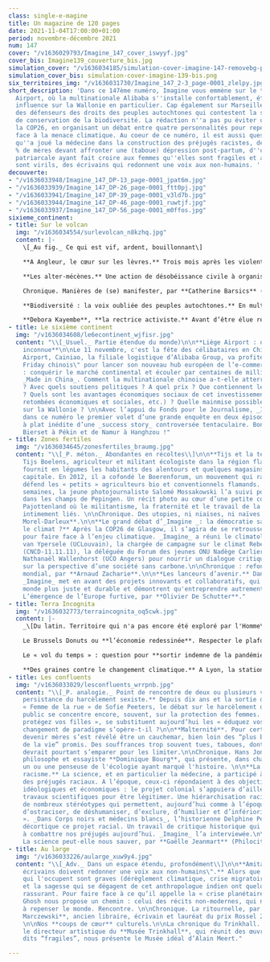 ```yaml
---
class: single-e-magine
title: Un magazine de 120 pages
date: 2021-11-04T17:00:00+01:00
period: novembre-décembre 2021
num: 147
cover: "/v1636029793/Imagine_147_cover_iswyyf.jpg"
cover_bis: Imagine139_couverture_bis.jpg
simulation_cover: "/v1636034185/simulation-cover-imagine-147-removebg-preview_mc6kzy.png"
simulation_cover_bis: simulation-cover-imagine-139-bis.png
six_territoires_img: "/v1636031730/Imagine_147_2-3_page-0001_zlelpy.jpg"
short_description: 'Dans ce 147ème numéro, Imagine vous emmène sur le tarmac de Liège
  Airport, où la multinationale Alibaba s''installe confortablement, étendant son
  influence sur la Wallonie en particulier. Cap également sur Marseille, à la rencontre
  des défenseurs des droits des peuples autochtones qui contestent la stratégie mondiale
  de conservation de la biodiversité. La rédaction n''a pas pu éviter un détour par
  la COP26, en organisant un débat entre quatre personnalités pour repenser la démocratie
  face à la menace climatique. Au coeur de ce numéro, il est aussi question du rôle
  qu''a joué la médecine dans la construction des préjugés racistes, de ces 10 à 20
  % de mères devant affronter une (taboue) dépression post-partum, d''une société
  patriarcale ayant fait croire aux femmes qu''elles sont fragiles et aux hommes qu''ils
  sont virils, des écrivains qui redonnent une voix aux non-humains. '
decouverte:
- "/v1636033948/Imagine_147_DP-13_page-0001_jpat6m.jpg"
- "/v1636033939/Imagine_147_DP-26_page-0001_ftt0pj.jpg"
- "/v1636033941/Imagine_147_DP-39_page-0001_v3ld7b.jpg"
- "/v1636033944/Imagine_147_DP-46_page-0001_ruwtjf.jpg"
- "/v1636033937/Imagine_147_DP-56_page-0001_m0ffos.jpg"
sixieme_continent:
- title: Sur le volcan
  img: "/v1636034554/surlevolcan_n8kzhq.jpg"
  content: |-
    \[_Au fig._ Ce qui est vif, ardent, bouillonnant\]

    **A Angleur, le cœur sur les lèvres.** Trois mois après les violentes inondations du 14 juillet dernier, Imagine est retourné sur les lieux de la catastrophe. A Angleur, enclavée entre l’Ourthe et la Meuse. Là où la « crue du siècle » a dévasté des quartiers entiers et où nous avions rédigé notre « Carnet d’un déluge d’été » (n°146, sept-oct.). Un droit de suite aux côtés des habitants sinistrés et de leur lente reconstruction.

    **Les alter-mécènes.** Une action de désobéissance civile à organiser, des outils à acheter pour venir en aide aux squatteurs, une brochure pour un meilleur accès aux droits sociaux à éditer… La fondation Marius Jacob réunit des contributeurs - occasionnels ou réguliers - et offre des bourses à des militants, activistes, désobéissants qui se battent pour un monde plus juste et solidaire. Imagine s’est glissé dans une de ses ACAB, ses assemblées coopératives d’attribution des bourses.

    Chronique. Manières de (se) manifester, par **Catherine Barsics** (collectif L-Slam).

    **Biodiversité : la voix oubliée des peuples autochtones.** En multipliant les aires protégées dont l’humain serait banni, la stratégie mondiale pour sauvegarder la biodiversité laissera-t-elle certains peuples de côté ? Cette crainte, légitime, était au cœur d’un congrès pour « décoloniser la conservation de la nature », à Marseille. Des dizaines d’hommes et de femmes indigènes, d’ici et d’ailleurs, s’y sont réunis. Ils appellent à un changement radical du modèle actuel de conservation, qui fait notamment l’économie de leurs droits humains et fonciers. Et proposent une alternative, sans oppression.

    **Debora Kayembe**, **la rectrice activiste.** Avant d’être élue rectrice de la prestigieuse université d’Edimbourg en février dernier, Deborah Kayembe a connu, des années auparavant, l’exil forcé, la vie de réfugiée, l’humiliation et les violences racistes. Rencontre avec une juriste écossaise d’origine congolaise qui a les droits humains chevillés au corps
- title: Le sixième continent
  img: "/v1636034608/le6econtinent_wjfisr.jpg"
  content: "\\[_Usuel._ Partie étendue du monde)\n\n**Liège Airport : destination
    inconnue**\n\nLe 11 novembre, c'est la fête des célibataires en Chine. A Liège
    Airport, Cainiao, la filiale logistique d’Alibaba Group, va profiter de ce \"Black
    Friday chinois\" pour lancer son nouveau hub européen de l’e-commerce. Une ambition
    : conquérir le marché continental et écouler par centaines de millions des produits
    _Made in China_. Comment la multinationale chinoise a-t-elle atterri en Wallonie
    ? Avec quels soutiens politiques ? A quel prix ? Que contiennent les contrats
    ? Quels sont les avantages économiques sociaux de cet investissement ? (emplois,
    retombées économiques et sociales, etc.) ? Quelle mainmise possible de la Chine
    sur la Wallonie ? \n\nAvec l’appui du Fonds pour le Journalisme, _Imagine_ livre
    dans ce numéro le premier volet d’une grande enquête en deux épisodes. Une mise
    à plat inédite d’une _success story_ controversée tentaculaire. Bon voyage de
    Bierset à Pékin et de Namur à Hanghzou !"
- title: Zones fertiles
  img: "/v1636034645/zonesfertiles_braumg.jpg"
  content: "\\[_P. méton._ Abondantes en récoltes\\]\n\n**Tijs et la terre du Groentelaar.**
    Tijs Boelens, agriculteur et militant écologiste dans la région flamande du Pajottenland,
    fournit en légumes les habitants des alentours et quelques magasins bio de la
    capitale. En 2012, il a cofondé le Boerenforum, un mouvement qui rassemble et
    défend les « petits » agriculteurs bio et conventionnels flamands. Durant plusieurs
    semaines, la jeune photojournaliste Salomé Mossakowski l’a suivi pour _Imagine_
    dans les champs de Pepingen. Un récit photo au cœur d’une petite communauté du
    Pajottenland où le militantisme, la fraternité et le travail de la terre sont
    intimement liés. \n\nChronique. Des utopies, ni niaises, ni naïves, par **Corinne
    Morel-Darleux**.\n\n**Le grand débat d’_Imagine _: la démocratie sauvera-t-elle
    le climat ?** Après la COP26 de Glasgow, il s’agira de se retrousser les manches
    pour faire face à l’enjeu climatique. _Imagine_ a réuni le climatologue Jean-Pascal
    van Ypersele (UCLouvain), la chargée de campagne sur le climat Rebecca Thissen
    (CNCD-11.11.11), la déléguée du Forum des jeunes ONU Nadège Carlier et le chercheur
    Nathanaël Wallenhorst (UCO Angers) pour nourrir un dialogue critique et fertile
    sur la perspective d’une société sans carbone.\n\nChronique : refonder le commerce
    mondial, par **Arnaud Zacharie**.\n\n**Les lanceurs d’avenir.** Dans chaque numéro,
    _Imagine_ met en avant des projets innovants et collaboratifs, qui rendent le
    monde plus juste et durable et démontrent qu'entreprendre autrement est possible.\n\nChronique.
    L’émergence de l’Europe furtive, par **Olivier De Schutter**."
- title: Terra Incognita
  img: "/v1636032773/terraincognita_oq5cwk.jpg"
  content: |-
    _\[Du latin. Territoire qui n'a pas encore été exploré par l'Homme\]_

    Le Brussels Donuts ou **l’économie redessinée**. Respecter le plafond écologique et le plancher social, ne pas franchir les limites de la planète tout en assurant une vie digne à tous, c’est le défi que propose de relever le “Donut” de l’économiste Kate Raworth. La Région bruxelloise en a testé la faisabilité, et propose aujourd’hui un mode d’emploi.

    Le « vol du temps » : question pour **sortir indemne de la pandémie**. Si une leçon devait être tirée de la pandémie du Covid-19, c'est notre impréparation. Notre système économico-politique a montré ici non seulement ses failles, sa violence, ses limites mais aussi son incapacité à gérer le monde en devenir et les catastrophes dont le présent et l'avenir sont et seront émaillés. Quels enseignements tirer de cette crise ? Un texte de Jacinthe Mazzocchetti et Pierre-Joseph Laurent, professeurs d'anthropologie (UCLouvain).

    **Des graines contre le changement climatique.** A Lyon, la station expérimentale Vavilov étudie des semences anciennes ramenées de nombreux pays pour trouver des variétés de légumes capables de nourrir les générations futures en s’adaptant aux perturbations environnementales. Visite au milieu des patates trapues, des tomates joufflues et des piments méconnus avec **Reporterre**.
- title: Les confluents
  img: "/v1636033029/lesconfluents_wrrpnb.jpg"
  content: "\\[_P. analogie._ Point de rencontre de deux ou plusieurs voies\\]\n\n**La
    persistance du harcèlement sexiste.** Depuis dix ans et la sortie du documentaire
    « Femme de la rue » de Sofie Peeters, le débat sur le harcèlement dans l’espace
    public se concentre encore, souvent, sur la protection des femmes. Mais aux «
    protégez vos filles », se substituent aujourd’hui les « éduquez vos fils ». Un
    changement de paradigme s’opère-t-il ?\n\n**Malternité**. Pour certaines femmes,
    devenir mères s’est révélé être un cauchemar, bien loin des “plus beaux moments
    de la vie” promis. Des souffrances trop souvent tues, taboues, dont notre société
    devrait pourtant s’emparer pour les limiter.\n\nChronique. Hans Jonas, par le
    philosophe et essayiste **Dominique Bourg**, qui présente, dans chaque numéro,
    un ou une penseuse de l'écologie ayant marqué l'histoire. \n\n**La fabrique du
    racisme.** La science, et en particulier la médecine, a participé à la construction
    des préjugés raciaux. A l’époque, ceux-ci répondaient à des objectifs politiques,
    idéologiques et économiques : le projet colonial s’appuiera d’ailleurs sur les
    travaux scientifiques pour être légitimer. Une hiérarchisation raciale qui a généré
    de nombreux stéréotypes qui permettent, aujourd’hui comme à l’époque coloniale,
    d’ostraciser, de déshumaniser, d’exclure, d’humilier et d’inférioriser « l’autre
    ». _Dans Corps noirs et médecins blancs_, l’historienne Delphine Peiretii-Courtis
    décortique ce projet racial. Un travail de critique historique qui peut nous aider
    à combattre nos préjugés aujourd’hui. _Imagine_ l’a interviewée.\n\nChronique.
    La science peut-elle nous sauver, par **Gaëlle Jeanmart** (Philocité)."
- title: Au large
  img: "/v1636033226/aularge_xuw9y4.jpg"
  content: "\\[_Adv._ Dans un espace étendu, profondément\\]\n\n**Amitav Gosh : \"Les
    écrivains doivent redonner une voix aux non-humains\".** Alors que les sujets
    qui l'occupent sont graves (dérèglement climatique, crise migratoire), la paix
    et la sagesse qui se dégagent de cet anthropologue indien ont quelque chose de
    rassurant. Pour faire face à ce qu’il appelle la « crise planétaire », Amitav
    Ghosh nous propose un chemin : celui des récits non-modernes, qui nous invitent
    à repenser le monde. Rencontre. \n\nChronique. La ritournelle, par **Philippe
    Marczewski**, ancien libraire, écrivain et lauréat du prix Rossel 2019 et 2021.
    \n\nNos **coups de cœur** culturels.\n\nLa chronique du Trinkhall. Carl Havelange,
    le directeur artistique du **Musée Trinkhall**, qui réunit des œuvres d’artistes
    dits “fragiles”, nous présente le Musée idéal d’Alain Meert."

---
```

